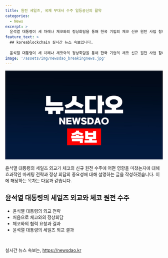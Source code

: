 ```yaml
---
title: 원전 세일즈, 국제 무대서 수주 일등공신의 활약
categories:
  - News
excerpt: >
  윤석열 대통령이 세 차례나 체코와의 정상회담을 통해 한국 기업의 체코 신규 원전 사업 참여를 이끌어내었음. 워싱턴DC에서 열린 NATO 정상회의를 계기로 한·체코 정상회담에서 원전 세일즈 외교를 펼친 윤 대통령은 체코 대통령에게 한국의 기술과 금융 지원 가능성을 호소했고, 이에 수주에 영향을 미쳤다는 분석이 나옴. 그 외에도 다양한 국가들과의 정상회담을 통해 투자 유치와 방산 수출 확대에 성과를 거둬왔음.
feature_text: >
  ## koreablockchain 실시간 뉴스 속보입니다.

  윤석열 대통령이 세 차례나 체코와의 정상회담을 통해 한국 기업의 체코 신규 원전 사업 참여를 이끌어내었음. 워싱턴DC에서 열린 NATO 정상회의를 계기로 한·체코 정상회담에서 원전 세일즈 외교를 펼친 윤 대통령은 체코 대통령에게 한국의 기술과 금융 지원 가능성을 호소했고, 이에 수주에 영향을 미쳤다는 분석이 나옴. 그 외에도 다양한 국가들과의 정상회담을 통해 투자 유치와 방산 수출 확대에 성과를 거둬왔음.
image: '/assets/img/newsdao_breakingnews.jpg'
---
```


<p><img src="/assets/img/newsdao_breakingnews.jpg" alt="koreablockchain 속보" /></p>

<p>윤석열 대통령의 세일즈 외교가 체코의 신규 원전 수주에 어떤 영향을 미쳤는지에 대해 효과적인 마케팅 전략과 정상 회담의 중요성에 대해 설명하는 글을 작성하겠습니다. 이에 해당하는 목차는 다음과 같습니다.</p>

<h2 data-ke-size="size26">윤석열 대통령의 세일즈 외교와 체코 원전 수주</h2>

<ul>
  <li>윤석열 대통령의 외교 전략</li>
  <li>처음으로 체코와의 정상회담</li>
  <li>체코와의 협력 요청과 결과</li>
  <li>윤석열 대통령의 세일즈 외교 결과</li>
</ul>

<p data-ke-size="size16">&nbsp;</p>
실시간 뉴스 속보는, <a href="https://newsdao.kr" rel="dofollow">https://newsdao.kr</a>


